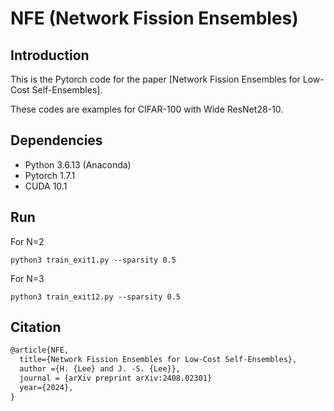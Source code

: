 # NFE (Network Fission Ensembles)

## Introduction

This is the Pytorch code for the paper [Network Fission Ensembles for Low-Cost Self-Ensembles]. 

These codes are examples for CIFAR-100 with Wide ResNet28-10.

## Dependencies

* Python 3.6.13 (Anaconda)
* Pytorch 1.7.1
* CUDA 10.1

## Run

For N=2
```
python3 train_exit1.py --sparsity 0.5
```
For N=3
```
python3 train_exit12.py --sparsity 0.5
```

## Citation 

```latex
@article{NFE,
  title={Network Fission Ensembles for Low-Cost Self-Ensembles},
  author ={H. {Lee} and J. -S. {Lee}},
  journal = {arXiv preprint	arXiv:2408.02301}
  year={2024},
}
```

